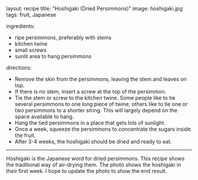 layout: recipe
title:  "Hoshigaki (Dried Persimmons)"
image: hoshigaki.jpg
tags: fruit, Japanese

ingredients:
- ripe persimmons, preferably with stems
- kitchen twine
- small screws
- sunlit area to hang persimmons

directions:
- Remove the skin from the persimmons, leaving the stem and leaves on top.
- If there is no stem, insert a screw at the top of the persimmon.
- Tie the stem or screw to the kitchen twine. Some people like to tie several persimmons to one long piece of twine; others like to tie one or two persimmons to a shorter string. This will largely depend on the space available to hang.
- Hang the tied persimmons in a place that gets lots of sunlight.
- Once a week, squeeze the persimmons to concentrate the sugars inside the fruit.
- After 3-4 weeks, the hoshigaki should be dried and ready to eat.

---
Hoshigaki is the Japanese word for dried persimmons. This recipe shows the traditional way of air-drying them.
The photo shows the hoshigaki in their first week. I hope to update the photo to show the end result.